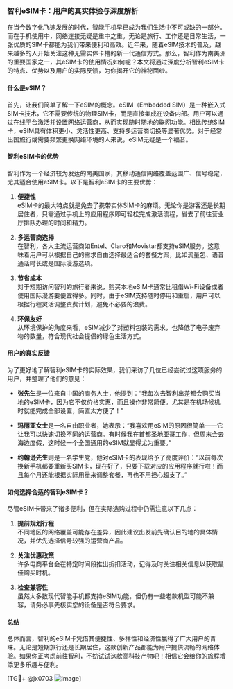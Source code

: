 ### 智利eSIM卡：用户的真实体验与深度解析

在当今数字化飞速发展的时代，智能手机早已成为我们生活中不可或缺的一部分。而在手机使用中，网络连接无疑是重中之重。无论是旅行、工作还是日常生活，一张优质的SIM卡都能为我们带来便利和高效。近年来，随着eSIM技术的普及，越来越多的人开始关注这种无需实体卡槽的新一代通信方式。那么，智利作为南美洲的重要国家之一，其eSIM卡的使用情况如何呢？本文将通过深度分析智利eSIM卡的特点、优势以及用户的实际反馈，为你揭开它的神秘面纱。

#### 什么是eSIM？

首先，让我们简单了解一下eSIM的概念。eSIM（Embedded SIM）是一种嵌入式SIM卡技术，它不需要传统的物理SIM卡，而是直接集成在设备内部。用户可以通过在线平台激活并设置网络运营商，从而实现随时随地的联网功能。相比传统SIM卡，eSIM具有体积更小、灵活性更高、支持多运营商切换等显著优势。对于经常出国旅行或需要频繁更换网络环境的人来说，eSIM无疑是一个福音。

#### 智利eSIM卡的优势

智利作为一个经济较为发达的南美国家，其移动通信网络覆盖范围广、信号稳定，尤其适合使用eSIM卡。以下是智利eSIM卡的主要优势：

1. **便捷性**  
   eSIM卡的最大特点就是免去了携带实体SIM卡的麻烦。无论你是游客还是长期居住者，只需通过手机上的应用程序即可轻松完成激活流程，省去了前往营业厅排队办理的时间和精力。

2. **多运营商选择**  
   在智利，各大主流运营商如Entel、Claro和Movistar都支持eSIM服务。这意味着用户可以根据自己的需求自由选择最适合的套餐方案，比如流量包、语音通话时长或是国际漫游选项。

3. **节省成本**  
   对于短期访问智利的旅行者来说，购买本地eSIM卡通常比租借Wi-Fi设备或者使用国际漫游要便宜得多。同时，由于eSIM支持随时停用和重启，用户可以根据行程灵活调整资费计划，避免不必要的浪费。

4. **环保友好**  
   从环境保护的角度来看，eSIM减少了对塑料包装的需求，也降低了电子废弃物的数量，符合现代社会提倡的绿色生活方式。

#### 用户的真实反馈

为了更好地了解智利eSIM卡的实际效果，我们采访了几位已经尝试过这项服务的用户，并整理了他们的意见：

- **张先生**是一位来自中国的商务人士，他提到：“我每次去智利出差都会购买当地的eSIM卡，因为它不仅价格实惠，而且操作非常简便。尤其是在机场候机时就能完成全部设置，简直太方便了！”
  
- **玛丽亚女士**是一名自由职业者，她表示：“我喜欢用eSIM的原因很简单——它让我可以快速切换不同的运营商。有时候我在首都圣地亚哥工作，但周末会去海边度假，这时候一个全国通用的eSIM就显得尤为重要。”

- **约翰逊先生**则是一名学生党，他对eSIM卡的表现给予了高度评价：“以前每次换新手机都要重新买SIM卡，现在好了，只要下载对应的应用程序就行啦！而且每个月还能根据实际用量来调整套餐，再也不用担心超支了。”

#### 如何选择合适的智利eSIM卡？

尽管eSIM卡带来了诸多便利，但在实际选购过程中仍需注意以下几点：

1. **提前规划行程**  
   不同地区的网络覆盖可能存在差异，因此建议出发前先确认目的地的具体情况，并优先选择信号较强的运营商产品。

2. **关注优惠政策**  
   许多电商平台会在特定时间段推出折扣活动，记得及时关注相关信息以获取最佳购买时机。

3. **检查兼容性**  
   虽然大多数现代智能手机都支持eSIM功能，但仍有一些老款机型可能不兼容，请务必事先核实您的设备是否符合要求。

#### 总结

总体而言，智利的eSIM卡凭借其便捷性、多样性和经济性赢得了广大用户的青睐。无论是短期旅行还是长期居住，这款创新产品都能为用户提供流畅的网络体验。如果你正考虑前往智利，不妨试试这款高科技产物吧！相信它会给你的旅程增添更多乐趣与便利。

[TG💪+ @jx0703 ![Image](https://github.com/user-attachments/assets/dbca1d08-cadb-493c-b0ec-ad6f7a83f270)]